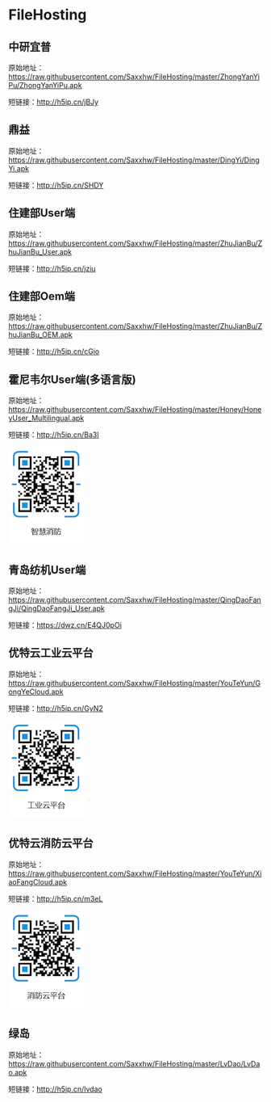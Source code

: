 
# FileHosting



## 中研宜普
原始地址：https://raw.githubusercontent.com/Saxxhw/FileHosting/master/ZhongYanYiPu/ZhongYanYiPu.apk

短链接：http://h5ip.cn/jBJy

## 鼎益
原始地址：https://raw.githubusercontent.com/Saxxhw/FileHosting/master/DingYi/DingYi.apk

短链接：http://h5ip.cn/SHDY

## 住建部User端
原始地址：https://raw.githubusercontent.com/Saxxhw/FileHosting/master/ZhuJianBu/ZhuJianBu_User.apk

短链接：http://h5ip.cn/jziu

## 住建部Oem端
原始地址：https://raw.githubusercontent.com/Saxxhw/FileHosting/master/ZhuJianBu/ZhuJianBu_OEM.apk

短链接：http://h5ip.cn/cGio

## 霍尼韦尔User端(多语言版)
原始地址：https://raw.githubusercontent.com/Saxxhw/FileHosting/master/Honey/HoneyUser_Multilingual.apk

短链接：http://h5ip.cn/Ba3l

![Image text](https://github.com/Saxxhw/FileHosting/raw/master/Honey/智慧消防.png)

## 青岛纺机User端
原始地址：https://raw.githubusercontent.com/Saxxhw/FileHosting/master/QingDaoFangJi/QingDaoFangJi_User.apk

短链接：https://dwz.cn/E4QJ0pOi

## 优特云工业云平台
原始地址：https://raw.githubusercontent.com/Saxxhw/FileHosting/master/YouTeYun/GongYeCloud.apk

短链接：http://h5ip.cn/GyN2

![Image text](https://github.com/Saxxhw/FileHosting/raw/master/YouTeYun/工业云平台.png)

## 优特云消防云平台
原始地址：https://raw.githubusercontent.com/Saxxhw/FileHosting/master/YouTeYun/XiaoFangCloud.apk

短链接：http://h5ip.cn/m3eL

![Image text](https://github.com/Saxxhw/FileHosting/raw/master/YouTeYun/消防云平台.png)

## 绿岛
原始地址：https://raw.githubusercontent.com/Saxxhw/FileHosting/master/LvDao/LvDao.apk

短链接：http://h5ip.cn/lvdao
